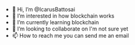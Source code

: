 - 👋 Hi, I’m @IcarusBattosai
- 👀 I’m interested in how blockchain works
- 🌱 I’m currently learning blockchain
- 💞️ I’m looking to collaborate on I'm not sure yet
- 📫 How to reach me you can send me an email

<!---
IcarusBattosai/IcarusBattosai is a ✨ special ✨ repository because its `README.md` (this file) appears on your GitHub profile.
You can click the Preview link to take a look at your changes.
--->

